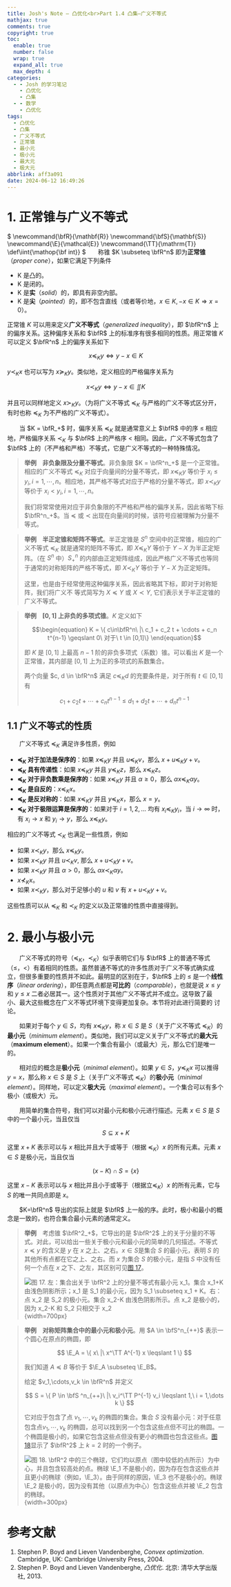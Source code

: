 ```yaml
---
title: Josh's Note — 凸优化<br>Part 1.4 凸集—广义不等式
mathjax: true
comments: true
copyright: true
toc:
  enable: true
  number: false
  wrap: true
  expand_all: true
  max_depth: 4
categories:
  - - Josh 的学习笔记
    - 凸优化
    - 凸集
  - - 数学
    - 凸优化
tags:
  - 凸优化
  - 凸集
  - 广义不等式
  - 正常锥
  - 最小元
  - 极小元
  - 最大元
  - 极大元
abbrlink: aff3a091
date: 2024-06-12 16:49:26
---
```


# 1. 正常锥与广义不等式

$
\newcommand{\bfR}{\mathbf{R}}
\newcommand{\bfS}{\mathbf{S}}
\newcommand{\E}{\mathcal{E}}
\newcommand{\TT}{\mathrm{T}}
\def\iint{\mathop{\bf int}}
$&emsp;&emsp;称锥 $K \subseteq \bfR^n$ 即为**正常锥**（*proper cone*），如果它满足下列条件

- K 是凸的。
- K 是闭的。
- K 是**实**（*solid*）的，即具有非空内部。
- K 是**尖**（*pointed*）的，即不包含直线（或者等价地，$x\in K, -x \in K \Longrightarrow x = 0$）。

正常锥 $K$ 可以用来定义**广义不等式**（*generalized inequality*），即 $\bfR^n$ 上的偏序关系。这种偏序关系和 $\bfR$ 上的标准序有很多相同的性质。用正常锥 $K$ 可以定义 $\bfR^n$ 上的偏序关系如下

$$
x \preceq_K y \Longleftrightarrow y - x \in K
$$

$y \prec_K x$ 也可以写为 $x \succeq_K y$。类似地，定义相应的严格偏序关系为

$$
x \prec_K y \Longleftrightarrow y - x \in \iint K
$$

并且可以同样地定义 $x \succ_K y$。（为将广义不等式 $\preceq_K$ 与严格的广义不等式区分开，有时也称 $\preceq_K$ 为不严格的广义不等式）。

<!-- more -->

&emsp;&emsp;当 $K = \bfR_+$ 时，偏序关系 $\preceq_K$ 就是通常意义上 $\bfR$ 中的序 $\leqslant$ 相应地，严格偏序关系 $\prec_K$ 与 $\bfR$ 上的严格序 $<$ 相同。因此，广义不等式包含了 $\bfR$ 上的（不严格和严格）不等式，它是广义不等式的一种特殊情况。

> **举例**&emsp;**非负象限及分量不等式**。非负象限 $K = \bfR^n_+$ 是一个正常锥。相应的广义不等式 $\preceq_K$ 对应于向量间的分量不等式，即 $x \preceq_K y$ 等价于 $x_i \leqslant y_i, i = 1,\cdots,n$。相应地，其严格不等式对应于严格的分量不等式，即 $x \prec_K y$ 等价于 $x_i < y_i, i = 1,\cdots,n$。
>
> 我们将常常使用对应于非负象限的不严格和严格的偏序关系，因此省略下标 $\bfR^n_+$。当 $\preceq$ 或 $\prec$ 出现在向量间的时候，该符号应被理解为分量不等式。

> **举例**&emsp;**半正定锥和矩阵不等式**。半正定锥是 $S^n$ 空间中的正常锥，相应的广义不等式 $\preceq_K$ 就是通常的矩阵不等式，即 $X \preceq_K Y$ 等价于 $Y - X$ 为半正定矩阵。（在 $S^n$ 中）$S^n_+$ 的内部由正定矩阵组成，因此严格广义不等式也等同于通常的对称矩阵的严格不等式，即 $X \prec_K Y$ 等价于 $Y - X$ 为正定矩阵。
>
> 这里，也是由于经常使用这种偏序关系，因此省略其下标，即对于对称矩阵，我们将广义不
等式简写为 $X \preceq Y$ 或 $X \prec Y$, 它们表示关于半正定锥的广义不等式。

> **举例**&emsp;**$[0, 1]$ 上非负的多项式锥**。$K$ 定义如下
>
> $$\begin{equation}
> K = \{ c\in\bfR^n\ |\ c_1 + c_2 t + \cdots + c_n t^{n-1} \geqslant 0\ 对于\ t \in [0,1]\}
> \end{equation}$$
>
> 即 $K$ 是 $[0, 1]$ 上最高 $n - 1$ 阶的非负多项式（系数）锥。可以看出 $K$ 是一个正常锥，其内部是 $[0, 1]$ 上为正的多项式的系数集合。
>
> 两个向量 $c, d \in \bfR^n$ 满足 $c \preceq_K d$ 的充要条件是，对于所有 $t \in [0, 1]$ 有
>
> $$
> c_1 + c_2 t + \cdots + c_n t^{n-1} \leqslant d_1 + d_2 t + \cdots + d_n t^{n-1}
> $$

## 1.1 广义不等式的性质

&emsp;&emsp;广义不等式 $\preceq_K$ 满足许多性质，例如

- **$\preceq_K$ 对于加法是保序的**：如果 $x \preceq_K y$ 并且 $u \preceq_K v$，那么 $x + u \preceq_K y + v$。
- **$\preceq_K$ 具有传递性**：如果 $x \preceq_K y$ 并且 $y \preceq_K z$，那么 $x \preceq_K z$。
- **$\preceq_K$ 对于非负数乘是保序的**：如果 $x \preceq_K y$ 并且 $\alpha \geqslant 0$，那么 $\alpha x \preceq_K \alpha y$。
- **$\preceq_K$ 是自反的**：$x \preceq_K x$。
- **$\preceq_K$ 是反对称的**：如果 $x \preceq_K y$ 并且 $y \preceq_K x$，那么 $x = y$。
- **$\preceq_K$ 对于极限运算是保序的**：如果对于 $i = 1,2,\dots$ 均有 $x_i \preceq_K y_i$，当 $i \to \infty$ 时，有 $x_i \to x$ 和 $y_i \to y$，那么 $x \preceq_K y$。

相应的广义不等式 $\prec_K$ 也满足一些性质，例如

- 如果 $x \prec_K y$，那么 $x \preceq_K y$。
- 如果 $x \prec_K y$ 并且 $u \prec_K v$, 那么 $x + u \prec_K y + v$。
- 如果 $x \prec_K y$ 并且 $\alpha > 0$，那么 $\alpha x \prec_K \alpha y$。
- $x \nprec_K x$。
- 如果 $x \prec_K y$，那么对于足够小的 $u$ 和 $v$ 有 $x + u \prec_K y + v$。

这些性质可以从 $\preceq_K$ 和 $\prec_K$ 的定义以及正常锥的性质中直接得到。

# 2. 最小与极小元

&emsp;&emsp;广义不等式的符号（$\preceq_K$，$\prec_K$）似乎表明它们与 $\bfR$ 上的普通不等式（$\leqslant$，$<$）有着相同的性质。虽然普通不等式的许多性质对于广义不等式确实成立，但很多重要的性质并不如此。最明显的区别在于，$\bfR$ 上的 $\leqslant$ 是一个**线性序**（*linear ordering*），即任意两点都是**可比的**（*comparable*），也就是说 $x\leqslant y$ 和 $y \leqslant x$ 二者必居其一。这个性质对于其他广义不等式并不成立。这导致了最小、最大这些概念在广义不等式环境下变得更加复杂。本节将对此进行简要的
讨论。

&emsp;&emsp;如果对于每个 $y \in S$，均有 $x \preceq_K y$，称 $x\in S$ 是 $S$（关于广义不等式 $\preceq_K$）的**最小元**（*minimum element*）。类似地，我们可以定义关于广义不等式的**最大元**（**maximum element**）。如果一个集合有最小（或最大）元，那么它们是唯一的。

&emsp;&emsp;相对应的概念是**极小元**（*minimal element*）。如果 $y \in S$，$y \preceq_K x$ 可以推得 $y=x$，那么称 $x\in S$ 是 $S$ 上（关于广义不等式 $\preceq_K$）的**极小元**（*minimal element*）。同样地，可以定义**极大元**（*maximal element*）。一个集合可以有多个极小（或极大）元。

&emsp;&emsp;用简单的集合符号，我们可以对最小元和极小元进行描述。元素 $x\in S$ 是 $S$ 中的一个最小元，当且仅当

$$
S \subseteq x + K
$$

这里 $x+K$ 表示可以与 $x$ 相比并且大于或等于（根据 $\preceq_K$）$x$ 的所有元素。元素 $x\in S$ 是极小元，当且仅当

$$
(x - K) \cap S = \{x\}
$$

这里 $x-K$ 表示可以与 $x$ 相比并且小于或等于（根据立$\preceq_K$）$x$ 的所有元素，它与 $S$ 的唯一共同点即是 $x$。

&emsp;&emsp;$K=\bfR^n$ 导出的实际上就是 $\bfR$ 上一般的序。此时，极小和最小的概念是一致的，也符合集合最小元素的通常定义。

> **举例**&emsp;考虑锥 $\bfR^2_+$，它导出的是 $\bfR^2$ 上的关于分量的不等式。对此，可以给出一些关于极小元和最小元的简单的几何描述。不等式 $x \preceq y$ 的含义是 $y$ 在 $x$ 之上、之右。$x \in S$是集合 $S$ 的最小元，表明 $S$ 的其他所有点都在它之上、之右。而 $x$ 为集合 $S$ 的极小元，是指 $S$ 中没有任何一个点在 $x$ 之下、之左，其区别可见[图 17](#图17)。
>
> <a id="图17"></a>
>
> ![图 17. **左**：集合出关于 $\bfR^2$ 上的分量不等式有最小元 $x_1$。集合 $x_1+K$ 由浅色阴影所示；$x_1$ 是 $S_1$ 的最小元，因为 $S_1 \subseteq x_1 + K$。**右**：点 $x_2$ 是 $S_2$ 的极小元。集合 $x_2-K$ 由浅色阴影所示。点 $x_2$ 是极小的，因为 $x_2-K$ 和 $S_2$ 只相交于 $x_2$](../images/post/2024-06-12-josh-cvx-1-4/2024-06-12-josh-cvx-1-4-170-MinimalAndMinimum.png){width=700px}

> **举例**&emsp;**对称矩阵集合中的最小元和极小元**。用 $A \in \bfS^n_{++}$ 表示一个圆心在原点的椭圆，即
>
> $$
> \E_A = \{ x\ |\ x^\TT A^{-1} x \leqslant 1 \}
> $$
>
> 我们知道 $A \preceq B$ 等价于 $\E_A \subseteq \E_B$。
>
> 给定 $v_1,\cdots,v_k \in \bfR^n$ 并定义
>
> $$
> S = \{ P \in \bfS ^n_{++}\ |\ v_i^\TT P^{-1} v_i \leqslant 1,\ i = 1,\dots k \}
> $$
>
> 它对应于包含了点 $v_1,\cdots,v_k$ 的椭圆的集合。集合 $S$ 没有最小元：对于任意包含点$v_1,\cdots,v_k$ 的椭圆，总可以找到另一个包含这些点但不可比的椭圆。一个椭圆是极小的，如果它包含这些点但没有更小的椭圆也包含这些点。[图 18](#图18)显示了 $\bfR^2$ 上 $k = 2$ 时的一个例子。
>
> <a id="图18"></a>
>
> ![图 18. $\bfR^2$ 中的三个椭球，它们均以原点（图中较低的点所示）为中心，并且包含较高处的点。椭球 $\E_1$ 不是极小的，因为存在包含这些点并且更小的椭球（例如，$\E_3$）。由于同样的原因，$\E_3$ 也不是极小的。椭球 $\E_2$ 是极小的，因为没有其他（以原点为中心）包含这些点并被 $\E_2$ 包含的椭球。](../images/post/2024-06-12-josh-cvx-1-4/2024-06-12-josh-cvx-1-4-180-ThreeEllipsoids.png){width=300px}

# 参考文献

1. Stephen P. Boyd and Lieven Vandenberghe, *Convex optimization*. Cambridge, UK: Cambridge University Press, 2004.
2. Stephen P. Boyd and Lieven Vandenberghe, *凸优化*. 北京: 清华大学出版社, 2013.
